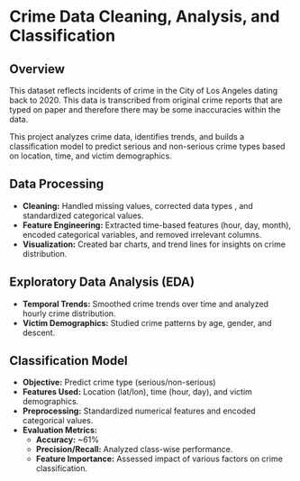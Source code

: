 # Crime Data Cleaning, Analysis, and Classification

## Overview
This dataset reflects incidents of crime in the City of Los Angeles dating back to 2020. This data is transcribed from original crime reports that are typed on paper and therefore there may be some inaccuracies within the data.

This project analyzes crime data, identifies trends, and builds a classification model to predict serious and non-serious crime types based on location, time, and victim demographics.

## Data Processing
- **Cleaning:** Handled missing values, corrected data types , and standardized categorical values.
- **Feature Engineering:** Extracted time-based features (hour, day, month), encoded categorical variables, and removed irrelevant columns.
- **Visualization:** Created bar charts, and trend lines for insights on crime distribution.

## Exploratory Data Analysis (EDA)
- **Temporal Trends:** Smoothed crime trends over time and analyzed hourly crime distribution.
- **Victim Demographics:** Studied crime patterns by age, gender, and descent.

## Classification Model
- **Objective:** Predict crime type (serious/non-serious)
- **Features Used:** Location (lat/lon), time (hour, day), and victim demographics.
- **Preprocessing:** Standardized numerical features and encoded categorical values.
- **Evaluation Metrics:**
  - **Accuracy:** ~61%
  - **Precision/Recall:** Analyzed class-wise performance.
  - **Feature Importance:** Assessed impact of various factors on crime classification.

